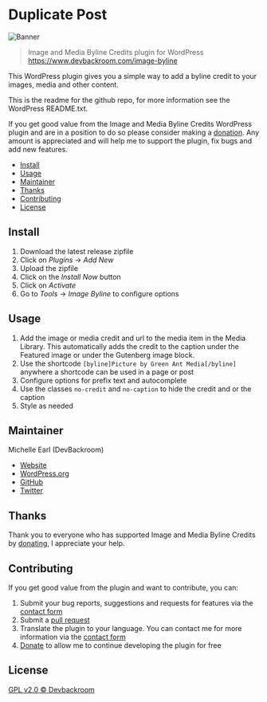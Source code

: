 # Duplicate Post

![Banner](assets/banner-772x250.png)


> Image and Media Byline Credits plugin for WordPress https://www.devbackroom.com/image-byline

This WordPress plugin gives you a simple way to add a byline credit to your images, media and other content.

This is the readme for the github repo, for more information see the WordPress README.txt.

If you get good value from the Image and Media Byline Credits WordPress plugin and are in a position to do so please consider making a [donation](https://www.devbackroom.com/donate). Any amount is appreciated and will help me to support the plugin, fix bugs and add new features.

- [Install](#install)
- [Usage](#usage)
- [Maintainer](#maintainer)
- [Thanks](#thanks)
- [Contributing](#contributing)
- [License](#license)

## Install

1. Download the latest release zipfile
2. Click on _Plugins_ → _Add New_
3. Upload the zipfile
4. Click on the _Install Now_ button
5. Click on _Activate_
6. Go to _Tools_ → _Image Byline_ to configure options

## Usage

1. Add the image or media credit and url to the media item in the Media Library. This automatically adds the credit to the caption under the Featured image or under the Gutenberg image block.
2. Use the shortcode `[byline]Picture by Green Ant Media[/byline]` anywhere a shortcode can be used in a page or post
3. Configure options for prefix text and autocomplete
4. Use the classes `no-credit` and `no-caption` to hide the credit and or the caption
5. Style as needed

##  Maintainer

Michelle Earl (DevBackroom)
- [Website](https://www.devbackroom.com)
- [WordPress.org](https://profiles.wordpress.org/devbackroom/profile/)
- [GitHub](https://github.com/devbackroom/)
- [Twitter](https://twitter.com/devbackroom)

## Thanks

Thank you to everyone who has supported Image and Media Byline Credits by [donating](https://www.devbackroom.com/donate), I appreciate your help.

## Contributing

If you get good value from the plugin and want to contribute, you can:

   1. Submit your bug reports, suggestions and requests for features via the [contact form](https://www.devbackroom.com/#contact-us)
   2. Submit a [pull request](https://github.com/devbackroom/image-and-media-byline-credits)
   3. Translate the plugin to your language. You can contact me for more information via the [contact form](https://www.devbackroom.com/#contact-us)
   4. [Donate](https://www.devbackroom.com/donate) to allow me to continue developing the plugin for free

## License

[GPL v2.0 © Devbackroom](LICENSE.txt)
